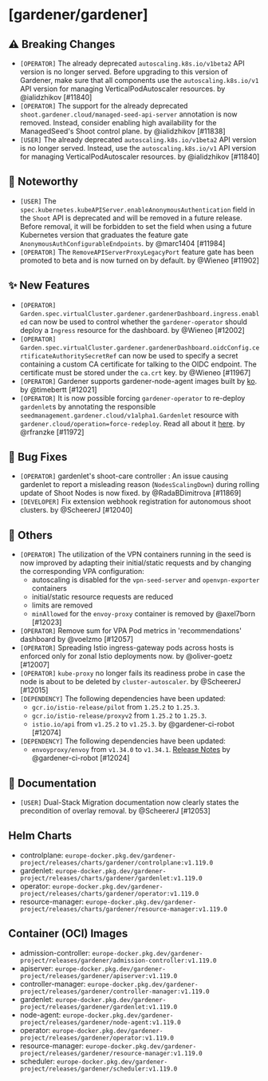 # [gardener/gardener]

## ⚠️ Breaking Changes

- `[OPERATOR]` The already deprecated `autoscaling.k8s.io/v1beta2` API version is no longer served. Before upgrading to this version of Gardener, make sure that all components use the `autoscaling.k8s.io/v1` API version for managing VerticalPodAutoscaler resources. by @ialidzhikov [#11840]
- `[OPERATOR]` The support for the already deprecated `shoot.gardener.cloud/managed-seed-api-server` annotation is now removed. Instead, consider enabling high availability for the ManagedSeed's Shoot control plane. by @ialidzhikov [#11838]
- `[USER]` The already deprecated `autoscaling.k8s.io/v1beta2` API version is no longer served. Instead, use the `autoscaling.k8s.io/v1` API version for managing VerticalPodAutoscaler resources. by @ialidzhikov [#11840]
## 📰 Noteworthy

- `[USER]` The `spec.kubernetes.kubeAPIServer.enableAnonymousAuthentication` field in the `Shoot` API is deprecated and will be removed in a future release. Before removal, it will be forbidden to set the field when using a future Kubernetes version that graduates the feature gate `AnonymousAuthConfigurableEndpoints`. by @marc1404 [#11984]
- `[OPERATOR]` The `RemoveAPIServerProxyLegacyPort` feature gate has been promoted to beta and is now turned on by default. by @Wieneo [#11902]
## ✨ New Features

- `[OPERATOR]` `Garden.spec.virtualCluster.gardener.gardenerDashboard.ingress.enabled` can now be used to control whether the `gardener-operator` should deploy a `Ingress` resource for the dashboard. by @Wieneo [#12002]
- `[OPERATOR]` `Garden.spec.virtualCluster.gardener.gardenerDashboard.oidcConfig.certificateAuthoritySecretRef` can now be used to specify a secret containing a custom CA certificate for talking to the OIDC endpoint. The certificate must be stored under the `ca.crt` key. by @Wieneo [#11967]
- `[OPERATOR]` Gardener supports gardener-node-agent images built by [ko](https://github.com/ko-build/ko). by @timebertt [#12021]
- `[OPERATOR]` It is now possible forcing `gardener-operator` to re-deploy `gardenlet`s by annotating the responsible `seedmanagement.gardener.cloud/v1alpha1.Gardenlet` resource with `gardener.cloud/operation=force-redeploy`. Read all about it [here](https://github.com/gardener/gardener/tree/master/docs/deployment/deploy_gardenlet_via_operator.md#forceful-re-deployment). by @rfranzke [#11972]
## 🐛 Bug Fixes

- `[OPERATOR]` gardenlet's shoot-care controller : An issue causing gardenlet to report a misleading reason (`NodesScalingDown`) during rolling update of Shoot Nodes is now fixed. by @RadaBDimitrova [#11869]
- `[DEVELOPER]` Fix extension webhook registration for autonomous shoot clusters. by @ScheererJ [#12040]
## 🏃 Others

- `[OPERATOR]` The utilization of the VPN containers running in the seed is now improved by adapting their initial/static requests and by changing the corresponding VPA configuration:  
  - autoscaling is disabled for the `vpn-seed-server` and `openvpn-exporter` containers  
  - initial/static resource requests are reduced  
  - limits are removed  
  - `minAllowed` for the `envoy-proxy` container is removed by @axel7born [#12023]
- `[OPERATOR]` Remove sum for VPA Pod metrics in 'recommendations' dashboard by @voelzmo [#12057]
- `[OPERATOR]` Spreading Istio ingress-gateway pods across hosts is enforced only for zonal Istio deployments now. by @oliver-goetz [#12007]
- `[OPERATOR]` `kube-proxy` no longer fails its readiness probe in case the node is about to be deleted by `cluster-autoscaler`. by @ScheererJ [#12015]
- `[DEPENDENCY]` The following dependencies have been updated:  
  - `gcr.io/istio-release/pilot` from `1.25.2` to `1.25.3`.   
  - `gcr.io/istio-release/proxyv2` from `1.25.2` to `1.25.3`.   
  - `istio.io/api` from `v1.25.2` to `v1.25.3`.  by @gardener-ci-robot [#12074]
- `[DEPENDENCY]` The following dependencies have been updated:  
  - `envoyproxy/envoy` from `v1.34.0` to `v1.34.1`. [Release Notes](https://redirect.github.com/envoyproxy/envoy/releases/tag/v1.34.1) by @gardener-ci-robot [#12024]
## 📖 Documentation

- `[USER]` Dual-Stack Migration documentation now clearly states the precondition of overlay removal. by @ScheererJ [#12053]

## Helm Charts
- controlplane: `europe-docker.pkg.dev/gardener-project/releases/charts/gardener/controlplane:v1.119.0`
- gardenlet: `europe-docker.pkg.dev/gardener-project/releases/charts/gardener/gardenlet:v1.119.0`
- operator: `europe-docker.pkg.dev/gardener-project/releases/charts/gardener/operator:v1.119.0`
- resource-manager: `europe-docker.pkg.dev/gardener-project/releases/charts/gardener/resource-manager:v1.119.0`
## Container (OCI) Images
- admission-controller: `europe-docker.pkg.dev/gardener-project/releases/gardener/admission-controller:v1.119.0`
- apiserver: `europe-docker.pkg.dev/gardener-project/releases/gardener/apiserver:v1.119.0`
- controller-manager: `europe-docker.pkg.dev/gardener-project/releases/gardener/controller-manager:v1.119.0`
- gardenlet: `europe-docker.pkg.dev/gardener-project/releases/gardener/gardenlet:v1.119.0`
- node-agent: `europe-docker.pkg.dev/gardener-project/releases/gardener/node-agent:v1.119.0`
- operator: `europe-docker.pkg.dev/gardener-project/releases/gardener/operator:v1.119.0`
- resource-manager: `europe-docker.pkg.dev/gardener-project/releases/gardener/resource-manager:v1.119.0`
- scheduler: `europe-docker.pkg.dev/gardener-project/releases/gardener/scheduler:v1.119.0`
